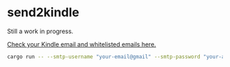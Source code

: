# send2kindle

Still a work in progress.

[Check your Kindle email and whitelisted emails here.](https://www.amazon.com/hz/mycd/myx#/home/settings/payment)

```sh
cargo run -- --smtp-username "your-email@gmail" --smtp-password "your-app.password" --to-email "your_amazon_email+amazon_id@kindle.com" --from-email "kindle_whitelisted_email" --smtp-server "smtp_server_ip" --stdin
```
